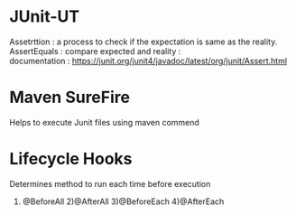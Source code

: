 # JUnit-UT
Assetrttion : a process to check if the expectation is same as the reality.
AssertEquals : compare expected and reality :  
  documentation : https://junit.org/junit4/javadoc/latest/org/junit/Assert.html
  
# Maven SureFire
Helps to execute Junit files using maven commend

# Lifecycle Hooks
Determines method to run each time before execution
1) @BeforeAll 2)@AfterAll 3)@BeforeEach 4)@AfterEach
